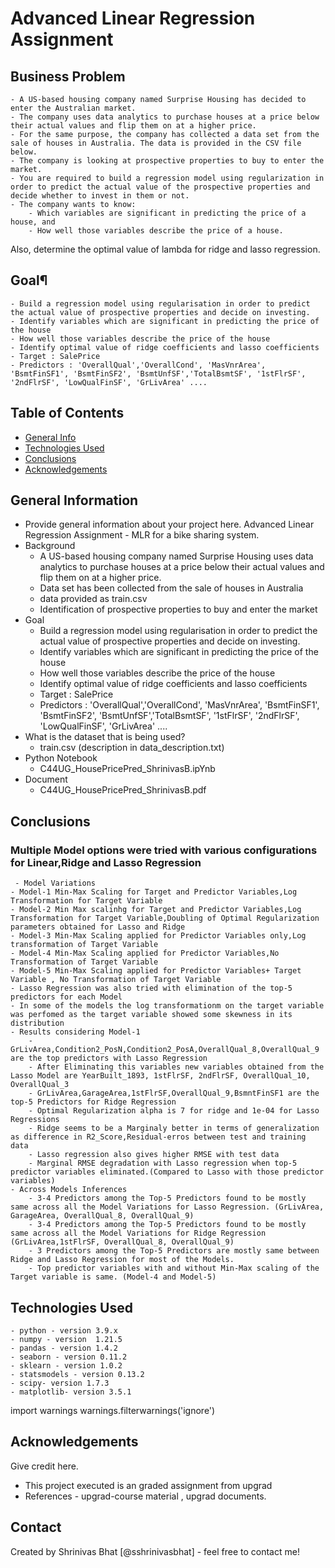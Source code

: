 # Advanced Linear Regression Assignment

>
## Business Problem
	- A US-based housing company named Surprise Housing has decided to enter the Australian market. 
	- The company uses data analytics to purchase houses at a price below their actual values and flip them on at a higher price. 
	- For the same purpose, the company has collected a data set from the sale of houses in Australia. The data is provided in the CSV file below. 
	- The company is looking at prospective properties to buy to enter the market. 
	- You are required to build a regression model using regularization in order to predict the actual value of the prospective properties and decide whether to invest in them or not.
	- The company wants to know:
		- Which variables are significant in predicting the price of a house, and
		- How well those variables describe the price of a house. 

Also, determine the optimal value of lambda for ridge and lasso regression.
## Goal¶
	- Build a regression model using regularisation in order to predict the actual value of prospective properties and decide on investing.
	- Identify variables which are significant in predicting the price of the house
	- How well those variables describe the price of the house
	- Identify optimal value of ridge coefficients and lasso coefficients
	- Target : SalePrice
	- Predictors : 'OverallQual','OverallCond', 'MasVnrArea', 'BsmtFinSF1', 'BsmtFinSF2', 'BsmtUnfSF','TotalBsmtSF', '1stFlrSF', '2ndFlrSF', 'LowQualFinSF', 'GrLivArea' ....

## Table of Contents
* [General Info](#general-information)
* [Technologies Used](#technologies-used)
* [Conclusions](#conclusions)
* [Acknowledgements](#acknowledgements)

<!-- You can include any other section that is pertinent to your problem -->

## General Information
- Provide general information about your project here.
	Advanced Linear Regression Assignment - MLR for a bike sharing system.
- Background
	- A US-based housing company named Surprise Housing uses data analytics to purchase houses at a price below their actual values and flip them on at a higher price.
	- Data set has been collected from the sale of houses in Australia
	- data provided as train.csv
	- Identification of prospective properties to buy and enter the market
- Goal
	- Build a regression model using regularisation in order to predict the actual value of prospective properties and decide on investing.
	- Identify variables which are significant in predicting the price of the house
	- How well those variables describe the price of the house
	- Identify optimal value of ridge coefficients and lasso coefficients
	- Target : SalePrice
	- Predictors : 'OverallQual','OverallCond', 'MasVnrArea', 'BsmtFinSF1', 'BsmtFinSF2', 'BsmtUnfSF','TotalBsmtSF', '1stFlrSF', '2ndFlrSF', 'LowQualFinSF', 'GrLivArea' ....
- What is the dataset that is being used?
	- train.csv (description in data_description.txt)
- Python Notebook
	- C44UG_HousePricePred_ShrinivasB.ipYnb
- Document	
	- C44UG_HousePricePred_ShrinivasB.pdf
<!-- You don't have to answer all the questions - just the ones relevant to your project. -->

## Conclusions
### Multiple Model options were tried with various configurations for Linear,Ridge and Lasso Regression
     - Model Variations
	- Model-1 Min-Max Scaling for Target and Predictor Variables,Log Transformation for Target Variable
	- Model-2 Min Max scalinhg for Target and Predictor Variables,Log Transformation for Target Variable,Doubling of Optimal Regularization parameters obtained for Lasso and Ridge
	- Model-3 Min-Max Scaling applied for Predictor Variables only,Log transformation of Target Variable
	- Model-4 Min-Max Scaling applied for Predictor Variables,No Transformation of Target Variable
	- Model-5 Min-Max Scaling applied for Predictor Variables+ Target Variable , No Transformation of Target Variable
	- Lasso Regression was also tried with elimination of the top-5 predictors for each Model
	- In some of the models the log transformationm on the target variable was perfomed as the target variable showed some skewness in its distribution	
	- Results considering Model-1
		- GrLivArea,Condition2_PosN,Condition2_PosA,OverallQual_8,OverallQual_9 are the top predictors with Lasso Regression
		- After Eliminating this variables new variables obtained from the Lasso Model are YearBuilt_1893, 1stFlrSF, 2ndFlrSF, OverallQual_10, OverallQual_3
		- GrLivArea,GarageArea,1stFlrSF,OverallQual_9,BsmntFinSF1 are the top-5 Predictors for Ridge Regression
		- Optimal Regularization alpha is 7 for ridge and 1e-04 for Lasso Regressions
		- Ridge seems to be a Marginaly better in terms of generalization as difference in R2_Score,Residual-erros between test and training data
		- Lasso regression also gives higher RMSE with test data
		- Marginal RMSE degradation with Lasso regression when top-5 predictor variables eliminated.(Compared to Lasso with those predictor variables)
	- Across Models Inferences
		- 3-4 Predictors among the Top-5 Predictors found to be mostly same across all the Model Variations for Lasso Regression. (GrLivArea, GarageArea, OverallQual_8, OverallQual_9)
		- 3-4 Predictors among the Top-5 Predictors found to be mostly same across all the Model Variations for Ridge Regression (GrLivArea,1stFlrSF, OverallQual_8, OverallQual_9)
		- 3 Predictors among the Top-5 Predictors are mostly same between Ridge and Lasso Regression for most of the Models.
		- Top predictor variables with and without Min-Max scaling of the Target variable is same. (Model-4 and Model-5)

## Technologies Used
	- python - version 3.9.x
	- numpy - version  1.21.5
	- pandas - version 1.4.2
	- seaborn - version 0.11.2
	- sklearn - version 1.0.2
	- statsmodels - version 0.13.2
	- scipy- version 1.7.3
	- matplotlib- version 3.5.1

import warnings
warnings.filterwarnings('ignore')

<!-- As the libraries versions keep on changing, it is recommended to mention the version of library used in this project -->

## Acknowledgements
Give credit here.
- This project executed is an graded assignment from upgrad
- References - upgrad-course material , upgrad documents.



## Contact
Created by Shrinivas Bhat [@sshrinivasbhat] - feel free to contact me!


<!-- Optional -->
<!-- ## License -->
<!-- This project is open source and available under the [... License](). -->

<!-- You don't have to include all sections - just the one's relevant to your project -->
